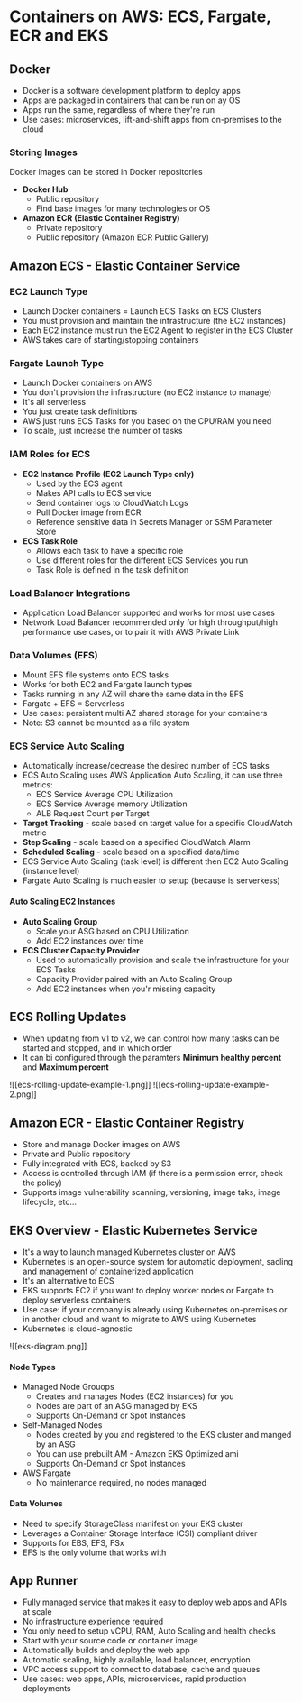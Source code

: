 # Containers on AWS: ECS, Fargate, ECR and EKS

## Docker
- Docker is a software development platform to deploy apps
- Apps are packaged in containers that can be run on ay OS
- Apps run the same, regardless of where they're run
- Use cases: microservices, lift-and-shift apps from on-premises to the cloud

### Storing Images
Docker images can be stored in Docker repositories
- **Docker Hub**
	- Public repository
	- Find base images for many technologies or OS
- **Amazon ECR (Elastic Container Registry)**
	- Private repository
	- Public repository (Amazon ECR Public Gallery)

## Amazon ECS - Elastic Container Service
### EC2 Launch Type
- Launch Docker containers = Launch ECS Tasks on ECS Clusters
- You must provision and maintain the infrastructure (the EC2 instances)
- Each EC2 instance must run the EC2 Agent to register in the ECS Cluster
- AWS takes care of starting/stopping containers

### Fargate Launch Type
- Launch Docker containers on AWS
- You don't provision the infrastructure (no EC2 instance to manage)
- It's all serverless
- You just create task definitions
- AWS just runs ECS Tasks for you based on the CPU/RAM you need
- To scale, just increase the number of tasks

### IAM Roles for ECS
- **EC2 Instance Profile (EC2 Launch Type only)**
	- Used by the ECS agent
	- Makes API calls to ECS service
	- Send container logs to CloudWatch Logs
	- Pull Docker image from ECR
	- Reference sensitive data in Secrets Manager or SSM Parameter Store
- **ECS Task Role**
	- Allows each task to have a specific role
	- Use different roles for the different ECS Services you run
	- Task Role is defined in the task definition

### Load Balancer Integrations
- Application Load Balancer supported and works for most use cases
- Network Load Balancer recommended only for high throughput/high performance use cases, or to pair it with AWS Private Link

### Data Volumes (EFS)
- Mount EFS file systems onto ECS tasks
- Works for both EC2 and Fargate launch types
- Tasks running in any AZ will share the same data in the EFS
- Fargate + EFS = Serverless
- Use cases: persistent multi AZ shared storage for your containers
- Note: S3 cannot be mounted as a file system

### ECS Service Auto Scaling
- Automatically increase/decrease the desired number of ECS tasks
- ECS Auto Scaling uses AWS Application Auto Scaling, it can use three metrics:
	- ECS Service Average CPU Utilization
	- ECS Service Average memory Utilization
	- ALB Request Count per Target
- **Target Tracking** - scale based on target value for a specific CloudWatch metric
- **Step Scaling** - scale based on a specified CloudWatch Alarm
- **Scheduled Scaling** - scale based on a specified data/time
- ECS Service Auto Scaling (task level) is different then EC2 Auto Scaling (instance level)
- Fargate Auto Scaling is much easier to setup (because is serverkess)

#### Auto Scaling EC2 Instances
- **Auto Scaling Group**
	- Scale your ASG based on CPU Utilization
	- Add EC2 instances over time
- **ECS Cluster Capacity Provider**
	- Used to automatically provision and scale the infrastructure for your ECS Tasks
	- Capacity Provider paired with an Auto Scaling Group
	- Add EC2 instances when you'r missing capacity

## ECS Rolling Updates
- When updating from v1 to v2, we can control how many tasks can be started and stopped, and in which order
- It can bi configured through the paramters **Minimum healthy percent** and **Maximum percent**

![[ecs-rolling-update-example-1.png]]
![[ecs-rolling-update-example-2.png]]

## Amazon ECR - Elastic Container Registry
- Store and manage Docker images on AWS
- Private and Public repository
- Fully integrated with ECS, backed by S3
- Access is controlled through IAM (if there is a permission error, check the policy)
- Supports image vulnerability scanning, versioning, image taks, image lifecycle, etc...

## EKS Overview - Elastic Kubernetes Service
- It's a way to launch managed Kubernetes cluster on AWS
- Kubernetes is an open-source system for automatic deployment, sacling and management of containerized application
- It's an alternative to ECS
- EKS supports EC2 if you want to deploy worker nodes or Fargate to deploy serverless containers
- Use case: if your company is already using Kubernetes on-premises or in another cloud and want to migrate to AWS using Kubernetes
- Kubernetes is cloud-agnostic

![[eks-diagram.png]]

#### Node Types
- Managed Node Grouops
	- Creates and manages Nodes (EC2 instances) for you
	- Nodes are part of an ASG managed by EKS
	- Supports On-Demand or Spot Instances
- Self-Managed Nodes
	- Nodes created by you and registered to the EKS cluster and manged by an ASG
	- You can use prebuilt AM - Amazon EKS Optimized ami
	- Supports On-Demand or Spot Instances
- AWS Fargate
	- No maintenance required, no nodes managed

#### Data Volumes
- Need to specify StorageClass manifest on your EKS cluster
- Leverages a Container Storage Interface (CSI) compliant driver
- Supports for EBS, EFS, FSx
- EFS is the only volume that works with 

## App Runner
- Fully managed service that makes it easy to deploy web apps and APIs at scale
- No infrastructure experience required
- You only need to setup vCPU, RAM, Auto Scaling and health checks
- Start with your source code or container image
- Automatically builds and deploy the web app
- Automatic scaling, highly available, load balancer, encryption
- VPC access support to connect to database, cache and queues
- Use cases: web apps, APIs, microservices, rapid production deployments